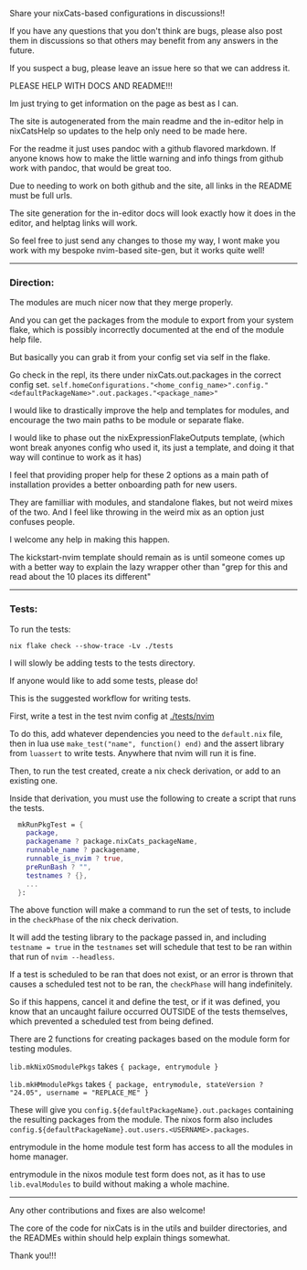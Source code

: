 Share your nixCats-based configurations in discussions!!

If you have any questions that you don't think are bugs,
please also post them in discussions so that others may benefit from any answers in the future.

If you suspect a bug, please leave an issue here so that we can address it.

PLEASE HELP WITH DOCS AND README!!!

Im just trying to get information on the page as best as I can.

The site is autogenerated from the main readme
and the in-editor help in nixCatsHelp
so updates to the help only need to be made here.

For the readme it just uses pandoc with a github flavored markdown.
If anyone knows how to make the little warning and info
things from github work with pandoc, that would be great too.

Due to needing to work on both github and the site, all links in the README must be full urls.

The site generation for the in-editor docs will look exactly how it does in the editor,
and helptag links will work.

So feel free to just send any changes to those my way,
I wont make you work with my bespoke nvim-based site-gen, but it works quite well!

---

### Direction:

The modules are much nicer now that they merge properly.

And you can get the packages from the module to export from your system flake,
which is possibly incorrectly documented at the end of the module help file.

But basically you can grab it from your config set via self in the flake.

Go check in the repl, its there under nixCats.out.packages in the correct config set.
`self.homeConfigurations."<home_config_name>".config."<defaultPackageName>".out.packages."<package_name>"`

I would like to drastically improve the help and templates for modules,
and encourage the two main paths to be module or separate flake.

I would like to phase out the nixExpressionFlakeOutputs template,
(which wont break anyones config who used it, its just a template,
and doing it that way will continue to work as it has)

I feel that providing proper help for these 2 options as a main path of installation
provides a better onboarding path for new users.

They are familliar with modules,
and standalone flakes, but not weird mixes of the two.
And I feel like throwing in the weird mix as an option just confuses people.

I welcome any help in making this happen.

The kickstart-nvim template should remain as is until someone
comes up with a better way to explain the lazy wrapper other than
"grep for this and read about the 10 places its different"

---

### Tests:

To run the tests:

`nix flake check --show-trace -Lv ./tests`

I will slowly be adding tests to the tests directory.

If anyone would like to add some tests, please do!

This is the suggested workflow for writing tests.

First, write a test in the test nvim config at [./tests/nvim](./tests/nvim)

To do this, add whatever dependencies you need to the `default.nix` file,
then in lua use `make_test("name", function() end)` and the assert library from `luassert` to write tests.
Anywhere that nvim will run it is fine.

Then, to run the test created, create a nix check derivation, or add to an existing one.

Inside that derivation, you must use the following to create a script that runs the tests.

```nix
  mkRunPkgTest = {
    package,
    packagename ? package.nixCats_packageName,
    runnable_name ? packagename,
    runnable_is_nvim ? true,
    preRunBash ? "",
    testnames ? {},
    ...
  }:
```

The above function will make a command to run the set of tests, to include in the `checkPhase` of the nix check derivation.

It will add the testing library to the package passed in,
and including `testname = true` in the `testnames` set will schedule that
test to be ran within that run of `nvim --headless`.

If a test is scheduled to be ran that does not exist,
or an error is thrown that causes a scheduled test not to be ran,
the `checkPhase` will hang indefinitely.

So if this happens, cancel it and define the test, or if it was defined,
you know that an uncaught failure occurred OUTSIDE of the tests themselves,
which prevented a scheduled test from being defined.

There are 2 functions for creating packages based on the module form for testing modules.

`lib.mkNixOSmodulePkgs` takes `{ package, entrymodule }`

`lib.mkHMmodulePkgs` takes `{ package, entrymodule, stateVersion ? "24.05", username = "REPLACE_ME" }`

These will give you `config.${defaultPackageName}.out.packages` containing the resulting packages from the module.
The nixos form also includes `config.${defaultPackageName}.out.users.<USERNAME>.packages`.

entrymodule in the home module test form has access to all the modules in home manager.

entrymodule in the nixos module test form does not, as it has to use `lib.evalModules` to build without making a whole machine.

---

Any other contributions and fixes are also welcome!

The core of the code for nixCats is in the utils and builder directories,
and the READMEs within should help explain things somewhat.

Thank you!!!
